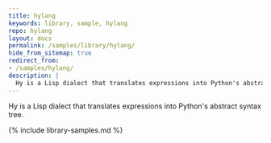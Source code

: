 ```yaml
---
title: hylang
keywords: library, sample, hylang
repo: hylang
layout: docs
permalink: /samples/library/hylang/
hide_from_sitemap: true
redirect_from:
- /samples/hylang/
description: |
  Hy is a Lisp dialect that translates expressions into Python's abstract syntax tree.
---
```


Hy is a Lisp dialect that translates expressions into Python's abstract syntax tree.


{% include library-samples.md %}
